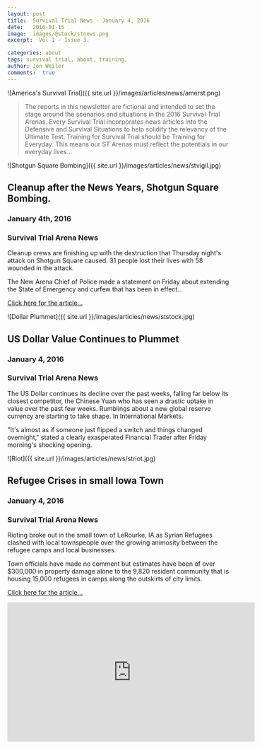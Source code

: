 ```yaml
---
layout: post
title:  Survival Trial News - January 4, 2016
date:   2016-01-15  
image:  images/@stock/stnews.png
excerpt:  Vol 1 - Issue 3. 

categories: about
tags: survival trial, about, training, 
author: Jon Weiler
comments:  true
---
```


![America's Survival Trial]({{ site.url }}/images/articles/news/amerst.png)

> The reports in this newsletter are fictional and intended to set the stage around the scenarios and situations in the 2016 Survival Trial Arenas.  Every Survival Trial incorporates news articles into the Defensive and Survival Situations to help solidify the relevancy of the Ultimate Test.  Training for Survival Trial should be Training for Everyday.  This means our ST Arenas must reflect the potentials in our everyday lives... 

![Shotgun Square Bombing]({{ site.url }}/images/articles/news/stvigil.jpg)

## Cleanup after the News Years, Shotgun Square Bombing.

### January 4th, 2016

### Survival Trial Arena News


Cleanup crews are finishing up with the destruction that Thursday night's attack on Shotgun Square caused.  31 people lost their lives with 58 wounded in the attack. 

The New Arena Chief of Police made a statement on Friday about extending the State of Emergency and curfew that has been in effect...


[Click here for the article...](www.bbc.com/news/world-europe-34818994)

![Dollar Plummet]({{ site.url }}/images/articles/news/ststock.jpg)

## US Dollar Value Continues to Plummet

### January 4, 2016

### Survival Trial Arena News

The US Dollar continues its decline over the past weeks, falling far below its closest competitor, the Chinese Yuan who has seen a drastic uptake in value over the past few weeks.  Rumblings about a new global reserve currency are starting to take shape.  In International Markets.

"It's almost as if someone just flipped a switch and things changed overnight," stated a clearly exasperated Financial Trader after Friday morning's shocking opening.



![Riot]({{ site.url }}/images/articles/news/striot.jpg)

## Refugee Crises in small Iowa Town

### January 4, 2016

### Survival Trial Arena News

Rioting broke out in the small town of LeRourke, IA as Syrian Refugees clashed with local townspeople over the growing animosity between the refugee camps and local businesses.

Town officials have made no comment but estimates have been of over $300,000 in property damage alone to the 9,820 resident community that is housing 15,000 refugees in camps along the outskirts of city limits.

[Click here for the article...](https://www.washingtonpost.com/world/europe/a-refugee-riot-puts-a-german-town-on-edge/2015/10/01/fa9075bc-65f5-11e5-bdb6-6861f4521205_story.html)

<iframe width="560" height="315" src="https://www.youtube.com/embed/xtLLCwNk9FI" frameborder="0" allowfullscreen></iframe>
